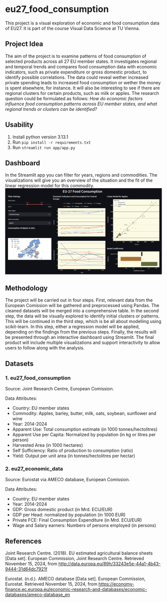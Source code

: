 # eu27_food_consumption
This project is a visual exploration of economic and food consumption data of EU27. It is part of the course Visual Data Science at TU Vienna.

## Project Idea
The aim of the project is to examine patterns of food consumption of selected products across all 27 EU member states. It investigates regional and temporal trends and compares food consumption data with economic indicators, such as private expenditure or gross domestic product, to identify possible correlations. The data could reveal wether increased private spending leads to increased food consumption or wether the money is spent elsewhere, for instance. It will also be interesting to see if there are regional clusters for certain products, such as milk or apples. The research question could be formulated as follows: *How do economic factors influence food consumption patterns across EU member states, and what regional trends or clusters can be identified?*

## Usability
1. Install python version 3.13.1
2. Run `pip install -r requirements.txt`
3. Run `streamlit run app/app.py`

## Dashboard
In the Streamlit app you can filter for years, regions and commodities. The visualizations will give you an overview of the situation and the fit of the linear regression model for this commodity.
![Dashboard](assets/dashboard.png)


## Methodology
The project will be carried out in four steps. First, relevant data from the European Comission will be gathered and preprocessed using Pandas. The cleaned datasets will be merged into a comprehensive table. In the second step, the data will be visually explored to identify initial clusters or patterns. This will be continued in the third step, which is be all about modelling using scikit-learn. In this step, either a regression model will be applied, depending on the findings from the previous steps. Finally, the results will be presented through an interactive dashboard using Streamlit. The final product will include multiple visualizations and support interactivity to allow users to follow along with the analysis.

## Datasets

### 1. eu27_food_consumption
Source: Joint Research Centre, European Comission. 

Data Attributes:
- Country: EU member states
- Commodity: Apples, barley, butter, milk, oats, soybean, sunflower and wine
- Year: 2014-2024
- Apparent Use: Total consumption estimate (in 1000 tonnes/hectolitres)
- Apparent Use per Capita: Normalized by population (in kg or litres per person)
- Harvested Area (in 1000 hectares)
- Self Sufficiency: Ratio of production to consumption (ratio)
- Yield: Output per unit area (in tonnes/hectolitres per hectar)

### 2. eu27_economic_data
Source: Eurostat via AMECO database, European Comission.

Data Attributes:
- Country: EU member states
- Year: 2014-2024
- GDP: Gross domestic product (in Mrd. ECU/EUR)
- GDP per Head: normalized by population (in 1000 EUR)
- Private FCE: Final Consumption Expenditure (in Mrd. ECU/EUR)
- Wage and Salary earners: Numbers of persons employed (in persons)

## References

Joint Research Centre. (2018). EU estimated agricultural balance sheets [Data set]. European Commission, Joint Research Centre. Retrieved November 15, 2024, from http://data.europa.eu/89h/33243e5e-44a1-4b43-9444-31d64dc7921f

Eurostat. (n.d.). AMECO database [Data set]. European Commission, Eurostat. Retrieved November 15, 2024, from https://economy-finance.ec.europa.eu/economic-research-and-databases/economic-databases/ameco-database_en
